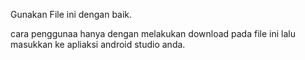 Gunakan File ini dengan baik. 

cara penggunaa hanya dengan melakukan download pada file ini lalu masukkan ke apliaksi android studio anda.
